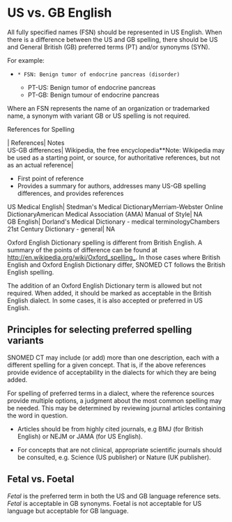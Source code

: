 # US vs. GB English

All fully specified names (FSN) should be represented in US English. When there is a difference between the US and GB spelling, there should be US and General British (GB) preferred terms (PT) and/or synonyms (SYN). 

For example:

  *     * FSN: Benign tumor of endocrine pancreas (disorder)
    * PT-US: Benign tumor of endocrine pancreas
    * PT-GB: Benign tumour of endocrine pancreas

  

Where an FSN represents the name of an organization or trademarked name, a synonym with variant GB or US spelling is not required.

  

References for Spelling  
  
| References| Notes  
US-GB differences| Wikipedia, the free encyclopedia**Note: Wikipedia may be used as a starting point, or source, for authoritative references, but not as an actual reference| 

  * First point of reference
  * Provides a summary for authors, addresses many US-GB spelling differences, and provides references

  
US Medical English| Stedman's Medical DictionaryMerriam-Webster Online DictionaryAmerican Medical Association (AMA) Manual of Style| NA  
GB English| Dorland's Medical Dictionary - medical terminologyChambers 21st Century Dictionary - general| NA  
  
  

Oxford English Dictionary spelling is different from British English. A summary of the points of difference can be found at <http://en.wikipedia.org/wiki/Oxford_spelling_>. In those cases where British English and Oxford English Dictionary differ, SNOMED CT follows the British English spelling.

The addition of an Oxford English Dictionary term is allowed but not required. When added, it should be marked as acceptable in the British English dialect. In some cases, it is also accepted or preferred in US English.

## Principles for selecting preferred spelling variants

SNOMED CT may include (or add) more than one description, each with a different spelling for a given concept. That is, if the above references provide evidence of acceptability in the dialects for which they are being added.

For spelling of preferred terms in a dialect, where the reference sources provide multiple options, a judgment about the most common spelling may be needed. This may be determined by reviewing journal articles containing the word in question.

  * Articles should be from highly cited journals, e.g BMJ (for British English) or NEJM or JAMA (for US English). 

  * For concepts that are not clinical, appropriate scientific journals should be consulted, e.g. Science (US publisher) or Nature (UK publisher).

## Fetal vs. Foetal

 _Fetal_ is the preferred term in both the US and GB language reference sets. _Fetal_ is acceptable in GB synonyms. Foetal is not acceptable for US language but acceptable for GB language. 

